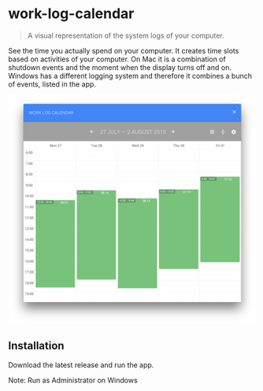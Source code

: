 # work-log-calendar

> A visual representation of the system logs of your computer.

See the time you actually spend on your computer. It creates time slots based on activities of your computer.
On Mac it is a combination of shutdown events and the moment when the display turns off and on.
Windows has a different logging system and therefore it combines a bunch of events, listed in the app.

![Demo](docs/demo.png "Demo")

## Installation

Download the latest release and run the app.

Note: Run as Administrator on Windows
